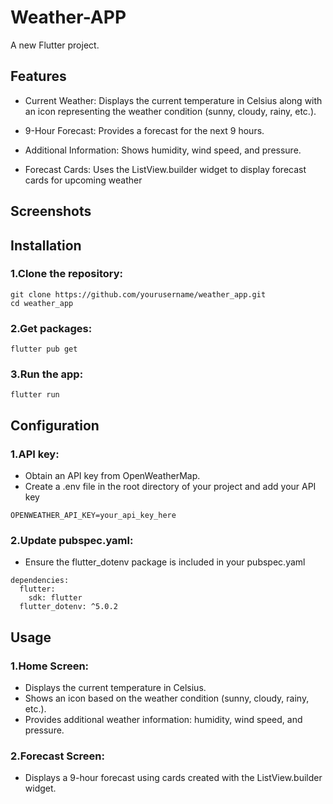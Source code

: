 
# Weather-APP

A new Flutter project.

## Features

- Current Weather: Displays the current temperature in Celsius along with an icon representing the weather condition (sunny, cloudy, rainy, etc.).

- 9-Hour Forecast: Provides a forecast for the next 9 hours.

- Additional Information: Shows humidity, wind speed, and pressure.

- Forecast Cards: Uses the ListView.builder widget to display forecast cards for upcoming weather

## Screenshots


## Installation

### 1.Clone the repository:
```
git clone https://github.com/yourusername/weather_app.git
cd weather_app
```

### 2.Get packages:
```
flutter pub get
```

### 3.Run the app:
```
flutter run
```


## Configuration

### 1.API key:
- Obtain an API key from OpenWeatherMap.
- Create a .env file in the root directory of your project and add your API key

```
OPENWEATHER_API_KEY=your_api_key_here
```

### 2.Update pubspec.yaml:

- Ensure the flutter_dotenv package is included in your pubspec.yaml

```
dependencies:
  flutter:
    sdk: flutter
  flutter_dotenv: ^5.0.2
```


## Usage

### 1.Home Screen:
- Displays the current temperature in Celsius.
- Shows an icon based on the weather condition (sunny, cloudy, rainy, etc.).
- Provides additional weather information: humidity, wind speed, and pressure.

### 2.Forecast Screen:
- Displays a 9-hour forecast using cards created with the ListView.builder widget.

